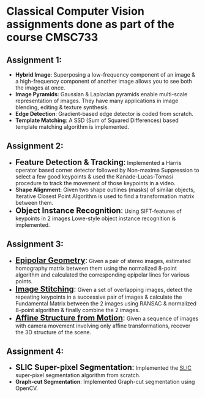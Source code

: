 # Classical Computer Vision assignments done as part of the course CMSC733
## Assignment 1: 
  - <b>Hybrid Image</font></b>: Superposing a low-frequency component of an image & a high-frequency component of another image allows you to see both the images at once.
  - <b>Image Pyramids</b>: Gaussian & Laplacian pyramids enable multi-scale representation of images. They have many applications in image blending, editing & texture synthesis.
  - <b>Edge Detection</b>: Gradient-based edge detector is coded from scratch.
  - <b>Template Matching</b>: A SSD (Sum of Squared Differences) based template matching algorithm is implemented.

## Assignment 2:
  - <span style="font-size:20px;"><b>Feature Detection & Tracking</b>:</span> Implemented a Harris operator based corner detector followed by Non-maxima Suppression to select a few good keypoints & used the Kanade-Lucas-Tomasi procedure to track the movement of those keypoints in a video.
  - <b>Shape Alignment</b>: Given two shape outlines (masks) of similar objects, Iterative Closest Point Algorithm is used to find a transformation matrix between them.
  - <span style="font-size:20px;"><b>Object Instance Recognition</b>:</span> Using SIFT-features of keypoints in 2 images Lowe-style object instance recognition is implemented.

## Assignment 3:
  - <span style="font-size:20px;"><b>[Epipolar Geometry](https://github.com/sparsh-b/CMSC733/blob/master/Epipolar_Geometry.ipynb)</b>:</span> Given a pair of stereo images, estimated homography matrix between them using the normalized 8-point algorithm and calculated the corresponding epipolar lines for various points.
  - <span style="font-size:20px;"><b>[Image Stitching](https://github.com/sparsh-b/CMSC733/blob/master/Image_Stitching.ipynb)</b>:</span> Given a set of overlapping images, detect the repeating keypoints in a successive pair of images & calculate the Fundamental Matrix between the 2 images using RANSAC & normalized 8-point algorithm & finally combine the 2 images.
  - <span style="font-size:20px;"><b>[Affine Structure from Motion](https://github.com/sparsh-b/CMSC733/blob/master/Affine_Structure_from_Motion.ipynb)</b>:</span> Given a sequence of images with camera movement involving only affine transformations, recover the 3D structure of the scene.

## Assignment 4:
  - <span style="font-size:20px;"><b>SLIC Super-pixel Segmentation</b>:</span> Implemented the [SLIC](www.kev-smith.com/papers/SMITH_TPAMI12.pdf) super-pixel segmentation algorithm from scratch.
  - <b>Graph-cut Segmentation</b>: Implemented Graph-cut segmentation using OpenCV.
